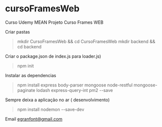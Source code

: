 # cursoFramesWeb
Curso Udemy MEAN
Projeto Curso Frames WEB

Criar pastas
> mkdir CursoFramesWeb && cd CursoFramesWeb
> mkdir backend && cd backend

Criar o package.json  de index.js para loader.js)
> npm init

Instalar as dependencias
> npm install express body-parser mongoose node-restful mongoose-paginate lodash express-query-int pm2 --save

Sempre deixa a aplicação no ar ( desenvolvimento)
>npm install nodemon --save-dev

Email [egranfont@gmail.com](egranfont@gmail.com)

